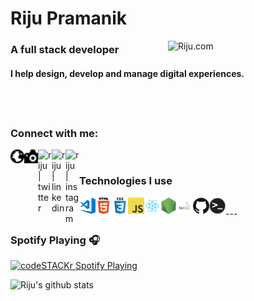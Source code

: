 # Riju Pramanik

[<img align="right" alt="Riju.com" width="50%" src="https://riju.co/assets/svg/developer.svg" />][website]

### A full stack developer

#### I help design, develop and manage digital experiences.

## <br  />

### Connect with me:

[<img align="left" alt="Riju.com" width="22px" src="https://raw.githubusercontent.com/iconic/open-iconic/master/svg/globe.svg" />][website]

[<img align="left" alt="Riju | YouTube" width="22px" src="https://raw.githubusercontent.com/iconic/open-iconic/master/svg/camera-slr.svg" />][photography]

[<img align="left" alt="riju | twitter" width="22px" src="https://cdn.jsdelivr.net/npm/simple-icons@v3/icons/twitter.svg" />][twitter]

[<img align="left" alt="riju | linkedin" width="22px" src="https://cdn.jsdelivr.net/npm/simple-icons@v3/icons/linkedin.svg" />][linkedin]

[<img align="left" alt="riju | instagram" width="22px" src="https://cdn.jsdelivr.net/npm/simple-icons@v3/icons/instagram.svg" />][instagram]

<br  />

### Technologies I use

[<img align="left" alt="Visual Studio Code" width="26px" src="https://raw.githubusercontent.com/github/explore/80688e429a7d4ef2fca1e82350fe8e3517d3494d/topics/visual-studio-code/visual-studio-code.png" />][website]

[<img align="left" alt="HTML5" width="26px" src="https://raw.githubusercontent.com/github/explore/80688e429a7d4ef2fca1e82350fe8e3517d3494d/topics/html/html.png" />][website]

[<img align="left" alt="CSS3" width="26px" src="https://raw.githubusercontent.com/github/explore/80688e429a7d4ef2fca1e82350fe8e3517d3494d/topics/css/css.png" />][website]

[<img align="left" alt="JavaScript" width="26px" src="https://raw.githubusercontent.com/github/explore/80688e429a7d4ef2fca1e82350fe8e3517d3494d/topics/javascript/javascript.png" />][website]

[<img align="left" alt="React" width="26px" src="https://raw.githubusercontent.com/github/explore/80688e429a7d4ef2fca1e82350fe8e3517d3494d/topics/react/react.png" />][website]

[<img align="left" alt="Node.js" width="26px" src="https://raw.githubusercontent.com/github/explore/80688e429a7d4ef2fca1e82350fe8e3517d3494d/topics/nodejs/nodejs.png" />][website]

[<img align="left" alt="MySQL" width="26px" src="https://raw.githubusercontent.com/github/explore/80688e429a7d4ef2fca1e82350fe8e3517d3494d/topics/mysql/mysql.png" />][website]

[<img align="left" alt="GitHub" width="26px" src="https://raw.githubusercontent.com/github/explore/78df643247d429f6cc873026c0622819ad797942/topics/github/github.png" />][website]

[<img align="left" alt="Terminal" width="26px" src="https://raw.githubusercontent.com/github/explore/80688e429a7d4ef2fca1e82350fe8e3517d3494d/topics/terminal/terminal.png" />][website]

  <br  />
---

### Spotify Playing 🎧
[<img src="https://now-playing-codestackr.vercel.app/api/spotify-playing" alt="codeSTACKr Spotify Playing" width="350" />](https://open.spotify.com/user/swyqyimdc12jajde4vpwd2x1b)


![Riju's github stats](https://github-readme-stats.vercel.app/api?username=pramanikriju&count_private=true)

[website]: https://riju.co
[twitter]: https://twitter.com/riju_venate
[instagram]: https://www.instagram.com/riju.venate/
[photography]: https://riju.co/photography
[linkedin]: https://www.linkedin.com/in/rijup/

